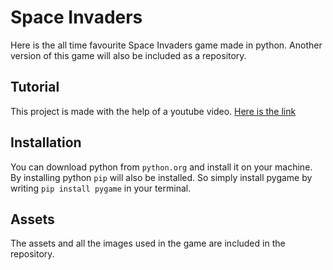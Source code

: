 
# Space Invaders

Here is the all time favourite Space Invaders game made in python. Another version of this game will also be included as a repository.


## Tutorial 
This project is made with the help of a youtube video.
[Here is the link](https://youtu.be/Q-__8Xw9KTM)

## Installation
You can download python from `python.org` and install it on your machine. By installing python `pip` will also be installed. So simply install pygame by writing `pip install pygame` in your terminal.

## Assets
The assets and all the images used in the game are included in the repository.


